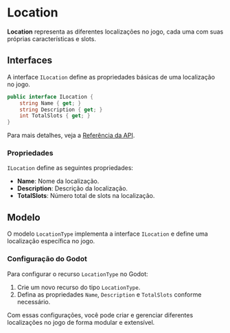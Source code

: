 # Location

**Location** representa as diferentes localizações no jogo, cada uma com suas próprias características e slots.

## Interfaces

A interface `ILocation` define as propriedades básicas de uma localização no jogo.

```csharp
public interface ILocation {
    string Name { get; }
    string Description { get; }
    int TotalSlots { get; }
}
```

Para mais detalhes, veja a [Referência da API](../../api/DiceRolling.Interfaces.Location.md).

### Propriedades

`ILocation` define as seguintes propriedades:

- **Name**: Nome da localização.
- **Description**: Descrição da localização.
- **TotalSlots**: Número total de slots na localização.

## Modelo

O modelo `LocationType` implementa a interface `ILocation` e define uma localização específica no jogo.

### Configuração do Godot

Para configurar o recurso `LocationType` no Godot:

1. Crie um novo recurso do tipo `LocationType`.
2. Defina as propriedades `Name`, `Description` e `TotalSlots` conforme necessário.

Com essas configurações, você pode criar e gerenciar diferentes localizações no jogo de forma modular e extensível.
